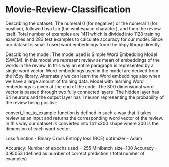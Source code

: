 # Movie-Review-Classification

Describing the dataset:
      The numeral 0 (for negative) or the numeral 1 (for positive), followed bya tab (the whitespace character), and then the review itself. Total number of examples are 1411 which is divided into 1128 training examples and 283 test examples to calculate accuracy for our model. Since our dataset is small I used word embeddings from the h5py library directly.

Describing the model:
       The model used is Simple Word Embedding Model (SWEM). In this model we represent review as mean of embeddings of the words in the review. In this way an entire paragraph is represented by a single word vector. Word embeddings used in the model are derived from the h5py library. Alternately we can learn the Word embeddings also when we have a large amount of training data. Model with learning Word embeddings is given at the end of the code. The 300 dimensional word vector is passed through two fully connected layers. The hidden layer has 64 neurons and the output layer has 1 neuron representing the probability of the review being positive.

convert_line_to_example function is defined in such a way that it takes review as an input and returns the corresponding word vector of the review. In this way our dataset is converted into 1411x300 shape where 300 is the dimension of each word vector.

Loss function - Binary Cross Entropy loss (BCE)
optimizer - Adam


Accuracy:
       Number of epochs used = 255
       Minibatch size=100
       Accuracy = 0.95053 (defined as number of correct prediction / total number of examples)
